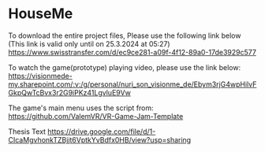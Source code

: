 # HouseMe


To download the entire project files, Please use the following link below (This link is valid only until on 25.3.2024 at 05:27)
https://www.swisstransfer.com/d/ec9ce281-a09f-4f12-89a0-17de3929c577

To watch the game(prototype) playing video, please use the link below:
https://visionmede-my.sharepoint.com/:v:/g/personal/nuri_son_visionme_de/Ebym3rjG4wpHilvFGkpQwTcBvx3r2G9iPKz41LgvluE9Vw

The game's main menu uses the script from:
https://github.com/ValemVR/VR-Game-Jam-Template

Thesis Text
https://drive.google.com/file/d/1-CIcaMgvhonkTZBjjt6VptkYvBdfx0HB/view?usp=sharing
